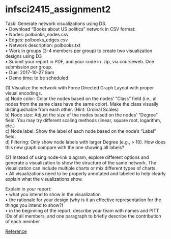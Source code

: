 # infsci2415_assignment2

Task: Generate network visualizations using D3.  
• Download “Books about US politics” network in
CSV format:  
• Nodes: polbooks_nodes.csv  
• Edges: polbooks_edges.csv  
• Network description: polbooks.txt  
• Work in groups (3-4 members per group) to
create two visualization designs using D3  
• Submit your report in PDF, and your code in .zip,
via courseweb. One submission per group.  
• Due: 2017-10-27 8am  
• Demo time: to be scheduled  

(1) Visualize the network with Force Directed Graph Layout with proper visual encodings.  
a) Node color: Color the nodes based on the nodes’ “Class” field (i.e., all nodes from the same class have the same color). Make the class visually distinguishable from each other. (Hint: Ordinal
Scales)  
b) Node size: Adjust the size of the nodes based on the nodes’ “Degree” field. You may try different scaling methods (linear, square root, logarithm, etc.)  
c) Node label: Show the label of each node based on the node’s “Label” field.  
d) Filtering: Only show node labels with larger Degree (e.g., > 10). How does this new graph compare with the one showing all labels?  

(2) Instead of using node-link diagram, explore different options and generate a visualization to show the structure of the same network. The visualization can include multiple charts or mix different types of charts.  
• All visualizations need to be properly annotated and labeled to help clearly explain what the visualizations show.  

Explain in your report:  
• what you intend to show in the visualization  
• the rationale for your design (why is it an effective representation for the things you intend to show?)  
• in the beginning of the report, describe your team with names and PITT IDs of all members, and one paragraph to briefly describe the contribution of each member  


[Reference](http://bl.ocks.org/hungvietdo/7f8df0bcd7fba7e531e6)
